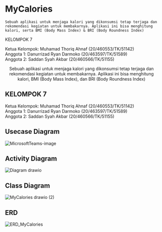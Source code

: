 # MyCalories

	Sebuah aplikasi untuk menjaga kalori yang dikonsumsi tetap terjaga dan rekomendasi kegiatan untuk membakarnya. Aplikasi ini bisa menghitung kalori, serta BMI (Body Mass Index) & BRI (Body Roundness Index)
KELOMPOK 7


Ketua Kelompok: Muhamad Thoriq Ahnaf (20/460553/TK/51142) <br>
Anggota 1: Danurrizad Ryan Darmoko (20/463597/TK/51589)<br>
Anggota 2: Saddan Syah Akbar (20/460566/TK/51155)<br>


<center> Sebuah aplikasi untuk menjaga kalori yang dikonsumsi tetap terjaga dan rekomendasi kegiatan untuk membakarnya. Aplikasi ini bisa menghitung kalori, BMI (Body Mass Index), dan BRI (Body Roundness Index) </center>

## KELOMPOK 7

Ketua Kelompok: Muhamad Thoriq Ahnaf (20/460553/TK/51142) <br>
Anggota 1: Danurrizad Ryan Darmoko (20/463597/TK/51589)<br>
Anggota 2: Saddan Syah Akbar (20/460566/TK/51155)<br>


## Usecase Diagram
![MicrosoftTeams-image](https://user-images.githubusercontent.com/73093118/190052070-0ba4b6a2-7ad7-41e5-8670-24264cb07e76.png)
## Activity Diagram
![Diagram drawio](https://user-images.githubusercontent.com/73093118/190052100-a0177409-16d8-4e71-8d98-d8a65c48de0c.png)
## Class Diagram
![MyCalories drawio (2)](https://user-images.githubusercontent.com/73093118/191302156-85171720-9f42-4be2-85fe-63312716ea15.png)

## ERD 
![ERD_MyCalories](https://user-images.githubusercontent.com/79238162/192665838-d67b1c0d-c65f-4c26-89c2-a09e78301cf8.jpeg)